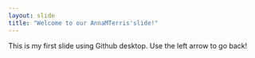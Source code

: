 ```yaml
---
layout: slide
title: "Welcome to our AnnaMTerris'slide!"
---
```


This is my first slide using Github desktop.
Use the left arrow to go back!
